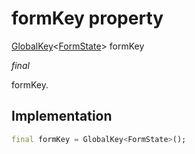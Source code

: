 


# formKey property







[GlobalKey](https://api.flutter.dev/flutter/widgets/GlobalKey-class.html)&lt;[FormState](https://api.flutter.dev/flutter/widgets/FormState-class.html)> formKey
  
_<span class="feature">final</span>_



<p>formKey.</p>



## Implementation

```dart
final formKey = GlobalKey<FormState>();
```







